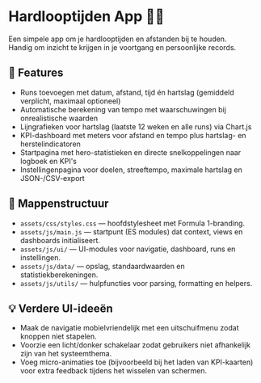 # Hardlooptijden App 🏃‍♂️

Een simpele app om je hardlooptijden en afstanden bij te houden.  
Handig om inzicht te krijgen in je voortgang en persoonlijke records.

## 🚀 Features
- Runs toevoegen met datum, afstand, tijd én hartslag (gemiddeld verplicht, maximaal optioneel)
- Automatische berekening van tempo met waarschuwingen bij onrealistische waarden
- Lijngrafieken voor hartslag (laatste 12 weken en alle runs) via Chart.js
- KPI-dashboard met meters voor afstand en tempo plus hartslag- en herstelindicatoren
- Startpagina met hero-statistieken en directe snelkoppelingen naar logboek en KPI&apos;s
- Instellingenpagina voor doelen, streeftempo, maximale hartslag en JSON-/CSV-export

## 📁 Mappenstructuur
- `assets/css/styles.css` — hoofdstylesheet met Formula 1-branding.
- `assets/js/main.js` — startpunt (ES modules) dat context, views en dashboards initialiseert.
- `assets/js/ui/` — UI-modules voor navigatie, dashboard, runs en instellingen.
- `assets/js/data/` — opslag, standaardwaarden en statistiekberekeningen.
- `assets/js/utils/` — hulpfuncties voor parsing, formatting en helpers.

## 💡 Verdere UI-ideeën
- Maak de navigatie mobielvriendelijk met een uitschuifmenu zodat knoppen niet stapelen.
- Voorzie een licht/donker schakelaar zodat gebruikers niet afhankelijk zijn van het systeemthema.
- Voeg micro-animaties toe (bijvoorbeeld bij het laden van KPI-kaarten) voor extra feedback tijdens het wisselen van schermen.
